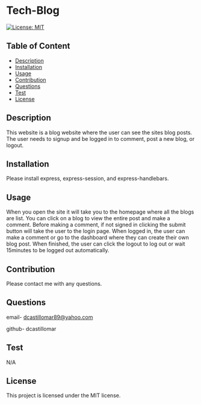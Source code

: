 # Tech-Blog
  [![License: MIT](https://img.shields.io/badge/License-MIT-yellow.svg)](https://opensource.org/licenses/MIT)
   
  ## Table of Content
  - [Description](#Description)
  - [Installation](#Installation)
  - [Usage](#Usage)
  - [Contribution](#Contribution)
  - [Questions](#Questions)
  - [Test](#Test)
  - [License](#license)


  ## Description
  This website is a blog website where the user can see the sites blog posts. The user needs to signup and be logged in to comment, post a new blog, or logout.

  ## Installation
  Please install express, express-session, and express-handlebars.

  ## Usage
  When you open the site it will take you to the homepage where all the blogs are list. You can click on a blog to view the entire post and make a comment. Before making a comment, if not signed in clicking the submit button will take the user to the login page. When logged in, the user can make a comment or go to the dashboard where they can create their own blog post. When finished, the user can click the logout to log out or wait 15minutes to be logged out automatically.

  ## Contribution
  Please contact me with any questions.

  ## Questions
  email- dcastillomar89@yahoo.com
  
  github- dcastillomar

  ## Test 
  N/A

  ## License
    
This project is licensed under the MIT license.